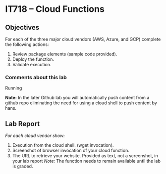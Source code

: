# IT718 – Cloud Functions
## Objectives
For each of the three major cloud vendors (AWS, Azure, and GCP) complete the following actions:
1.  Review package elements (sample code provided).
2.	Deploy the function.
3.	Validate execution.


### Comments about this lab
Running 

__Note:__
In the later Github lab you will automatically push content from a github repo eliminating the need for using a cloud shell to push content by hans.  
## Lab Report
*For each cloud vendor show:*
1.	Execution from the cloud shell. (wget invocation).
2.	Screenshot of browser invocation of your cloud function.
3.	The URL to retrieve your website.  Provided as text, not a screenshot, in your lab report
*Note:* The function needs to remain available until the lab is graded.
